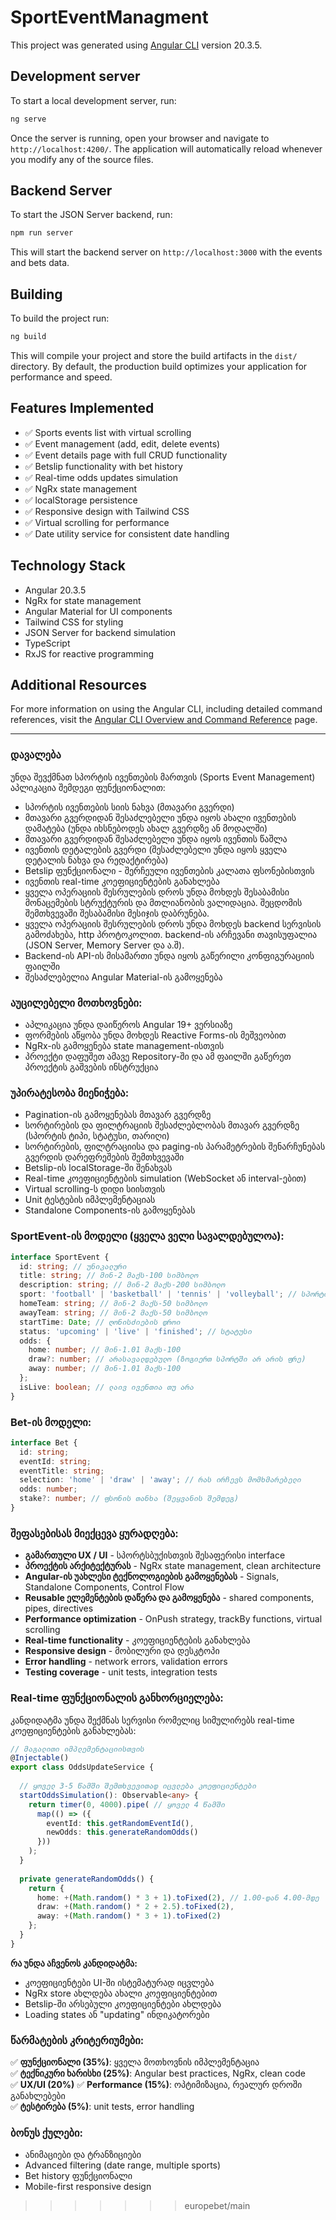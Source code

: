 # SportEventManagment

This project was generated using [Angular CLI](https://github.com/angular/angular-cli) version 20.3.5.

## Development server

To start a local development server, run:

```bash
ng serve
```

Once the server is running, open your browser and navigate to `http://localhost:4200/`. The application will automatically reload whenever you modify any of the source files.

## Backend Server

To start the JSON Server backend, run:

```bash
npm run server
```

This will start the backend server on `http://localhost:3000` with the events and bets data.

## Building

To build the project run:

```bash
ng build
```

This will compile your project and store the build artifacts in the `dist/` directory. By default, the production build optimizes your application for performance and speed.

## Features Implemented

- ✅ Sports events list with virtual scrolling
- ✅ Event management (add, edit, delete events)
- ✅ Event details page with full CRUD functionality
- ✅ Betslip functionality with bet history
- ✅ Real-time odds updates simulation
- ✅ NgRx state management
- ✅ localStorage persistence
- ✅ Responsive design with Tailwind CSS
- ✅ Virtual scrolling for performance
- ✅ Date utility service for consistent date handling

## Technology Stack

- Angular 20.3.5
- NgRx for state management
- Angular Material for UI components
- Tailwind CSS for styling
- JSON Server for backend simulation
- TypeScript
- RxJS for reactive programming

## Additional Resources

For more information on using the Angular CLI, including detailed command references, visit the [Angular CLI Overview and Command Reference](https://angular.dev/tools/cli) page.

---
### დავალება

უნდა შევქმნათ სპორტის ივენთების მართვის (Sports Event Management) აპლიკაცია შემდეგი ფუნქციონალით:

- სპორტის ივენთების სიის ნახვა (მთავარი გვერდი)
- მთავარი გვერდიდან შესაძლებელი უნდა იყოს ახალი ივენთების დამატება (უნდა იხსნებოდეს ახალ გვერდზე ან მოდალში)
- მთავარი გვერდიდან შესაძლებელი უნდა იყოს ივენთის წაშლა
- ივენთის დეტალების გვერდი (შესაძლებელი უნდა იყოს ყველა დეტალის ნახვა და რედაქტირება)
- Betslip ფუნქციონალი - შერჩეული ივენთების კალათა ფსონებისთვის
- ივენთის real-time კოეფიციენტების განახლება
- ყველა ოპერაციის შესრულების დროს უნდა მოხდეს შესაბამისი მონაცემების სტრუქტურის და მთლიანობის ვალიდაცია. შეცდომის შემთხვევაში შესაბამისი მესიჯის დაბრუნება.
- ყველა ოპერაციის შესრულების დროს უნდა მოხდეს backend სერვისის გამოძახება, http პროტოკოლით. backend-ის არჩევანი თავისუფალია (JSON Server, Memory Server და ა.შ).
- Backend-ის API-ის მისამართი უნდა იყოს გაწერილი კონფიგურაციის ფაილში
- შესაძლებელია Angular Material-ის გამოყენება

### აუცილებელი მოთხოვნები:

- აპლიკაცია უნდა დაიწეროს Angular 19+ ვერსიაზე
- ფორმების აწყობა უნდა მოხდეს Reactive Forms-ის მეშვეობით
- NgRx-ის გამოყენება state management-ისთვის
- პროექტი დაფუშეთ ამავე Repository-ში და ამ ფაილში გაწერეთ პროექტის გაშვების ინსტრუქცია

### უპირატესობა მიენიჭება:

- Pagination-ის გამოყენებას მთავარ გვერდზე
- სორტირების და ფილტრაციის შესაძლებლობას მთავარ გვერდზე (სპორტის ტიპი, სტატუსი, თარიღი)
- სორტირების, ფილტრაციისა და paging-ის პარამეტრების შენარჩუნებას გვერდის დარეფრეშების შემთხვევაში
- Betslip-ის localStorage-ში შენახვას
- Real-time კოეფიციენტების simulation (WebSocket ან interval-ებით)
- Virtual scrolling-ს დიდი სიისთვის
- Unit ტესტების იმპლემენტაციას
- Standalone Components-ის გამოყენებას

### SportEvent-ის მოდელი (ყველა ველი სავალდებულოა):

```typescript
interface SportEvent {
  id: string; // უნიკალური
  title: string; // მინ-2 მაქს-100 სიმბოლო
  description: string; // მინ-2 მაქს-200 სიმბოლო
  sport: 'football' | 'basketball' | 'tennis' | 'volleyball'; // სპორტის ტიპი
  homeTeam: string; // მინ-2 მაქს-50 სიმბოლო
  awayTeam: string; // მინ-2 მაქს-50 სიმბოლო
  startTime: Date; // ღონისძიების დროი
  status: 'upcoming' | 'live' | 'finished'; // სტატუსი
  odds: {
    home: number; // მინ-1.01 მაქს-100
    draw?: number; // არასავალდებულო (ზოგიერთ სპორტში არ არის ფრე)
    away: number; // მინ-1.01 მაქს-100
  };
  isLive: boolean; // ლაივ ივენთია თუ არა
}
```

### Bet-ის მოდელი:

```typescript
interface Bet {
  id: string;
  eventId: string;
  eventTitle: string;
  selection: 'home' | 'draw' | 'away'; // რას ირჩევს მომხმარებელი
  odds: number;
  stake?: number; // ფსონის თანხა (შეყვანის შემდეგ)
}
```

### შეფასებისას მიექცევა ყურადღება:

- **გამართული UX / UI** - სპორტსბუქისთვის შესაფერისი interface
- **პროექტის არქიტექტურას** - NgRx state management, clean architecture
- **Angular-ის უახლესი ტექნოლოგიების გამოყენებას** - Signals, Standalone Components, Control Flow
- **Reusable ელემენტების დაწერა და გამოყენება** - shared components, pipes, directives
- **Performance optimization** - OnPush strategy, trackBy functions, virtual scrolling
- **Real-time functionality** - კოეფიციენტების განახლება
- **Responsive design** - მობილური და დესკტოპი
- **Error handling** - network errors, validation errors
- **Testing coverage** - unit tests, integration tests

### Real-time ფუნქციონალის განხორციელება:

კანდიდატმა უნდა შექმნას სერვისი რომელიც სიმულირებს real-time კოეფიციენტების განახლებას:

```typescript
// მაგალითი იმპლემენტაციისთვის
@Injectable()
export class OddsUpdateService {
  
  // ყოველ 3-5 წამში შემთხვევითად იცვლება კოეფიციენტები
  startOddsSimulation(): Observable<any> {
    return timer(0, 4000).pipe( // ყოველ 4 წამში
      map(() => ({
        eventId: this.getRandomEventId(),
        newOdds: this.generateRandomOdds()
      }))
    );
  }
  
  private generateRandomOdds() {
    return {
      home: +(Math.random() * 3 + 1).toFixed(2), // 1.00-დან 4.00-მდე
      draw: +(Math.random() * 2 + 2.5).toFixed(2),
      away: +(Math.random() * 3 + 1).toFixed(2)
    };
  }
}
```

**რა უნდა აჩვენოს კანდიდატმა:**
- კოეფიციენტები UI-ში ისტემატურად იცვლება
- NgRx store ახლდება ახალი კოეფიციენტებით  
- Betslip-ში არსებული კოეფიციენტები ახლდება
- Loading states ან "updating" ინდიკატორები

### წარმატების კრიტერიუმები:

✅ **ფუნქციონალი (35%)**: ყველა მოთხოვნის იმპლემენტაცია  
✅ **ტექნიკური ხარისხი (25%)**: Angular best practices, NgRx, clean code  
✅ **UX/UI (20%)** 
✅ **Performance (15%)**: ოპტიმიზაცია, რეალურ დროში განახლებები  
✅ **ტესტირება (5%)**: unit tests, error handling

### ბონუს ქულები:

- ანიმაციები და ტრანზიციები
- Advanced filtering (date range, multiple sports)
- Bet history ფუნქციონალი
- Mobile-first responsive design
>>>>>>> europebet/main
